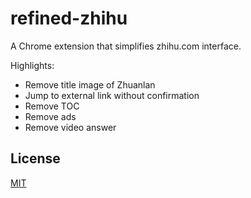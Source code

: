 # refined-zhihu
A Chrome extension that simplifies zhihu.com interface.

Highlights:
* Remove title image of Zhuanlan
* Jump to external link without confirmation
* Remove TOC
* Remove ads
* Remove video answer

## License
[MIT](LICENSE)
